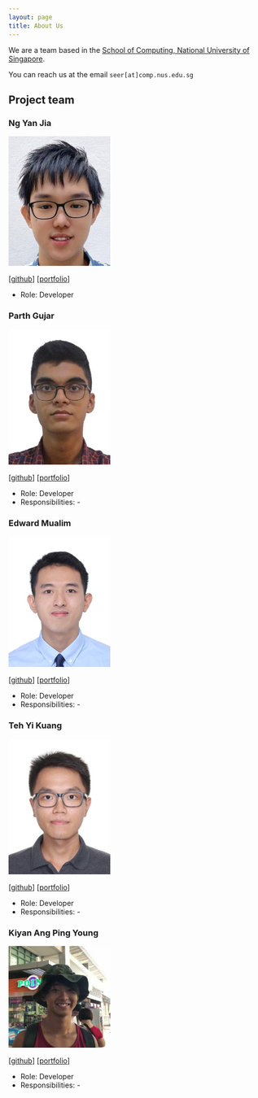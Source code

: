 ```yaml
---
layout: page
title: About Us
---
```


We are a team based in the [School of Computing, National University of Singapore](http://www.comp.nus.edu.sg).

You can reach us at the email `seer[at]comp.nus.edu.sg`

## Project team

### Ng Yan Jia

<img src="images/sprintaway.png" width="200px">

[[github](https://github.com/sprintaway)]
[[portfolio](team/sprintaway.md)]

* Role: Developer

### Parth Gujar

<img src="images/parth-io.png" width="200px">

[[github](http://github.com/parth-io)]
[[portfolio](team/parth-io.md)]

* Role: Developer
* Responsibilities: -

### Edward Mualim

<img src="images/edfernape.png" width="200px">

[[github](https://github.com/edfernape)] [[portfolio](team/johndoe.md)]

* Role: Developer
* Responsibilities: -

### Teh Yi Kuang

<img src="images/tykcodes.png" width="200px">

[[github](http://github.com/TYKCodes)]
[[portfolio](team/tykcodes.md)]

* Role: Developer
* Responsibilities: -

### Kiyan Ang Ping Young

<img src="images/kiyan.jpg" width="200px">

[[github](http://github.com/kynapy)]
[[portfolio](team/kynapy.md)]

* Role: Developer
* Responsibilities: -
